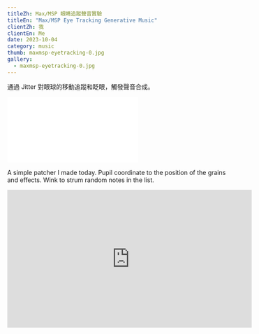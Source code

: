 ```yaml
---
titleZh: Max/MSP 眼睛追蹤聲音實驗
titleEn: "Max/MSP Eye Tracking Generative Music"
clientZh: 我
clientEn: Me
date: 2023-10-04
category: music
thumb: maxmsp-eyetracking-0.jpg
gallery:
  - maxmsp-eyetracking-0.jpg
---
```


通過 Jitter 對眼球的移動追蹤和眨眼，觸發聲音合成。

<iframe src="//player.bilibili.com/player.html?aid=747580083&bvid=BV1mC4y137um&cid=1310152103&p=1" scrolling="no" border="0" frameborder="no" framespacing="0" allowfullscreen="true"> </iframe>

<!-- lang -->

A simple patcher I made today.
Pupil coordinate to the position of the grains and effects.
Wink to strum random notes in the list. 

<iframe width="560" height="315" src="https://www.youtube.com/embed/suA0YIy1IeY?si=wOHHl30e-gzwzdrA&amp;controls=0" title="YouTube video player" frameborder="0" allow="accelerometer; autoplay; clipboard-write; encrypted-media; gyroscope; picture-in-picture; web-share" allowfullscreen></iframe>
